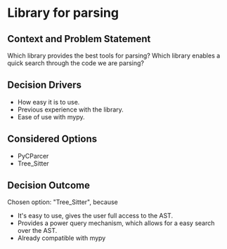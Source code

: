 # Library for parsing

## Context and Problem Statement

Which library provides the best tools for parsing?
Which library enables a quick search through the code we are parsing?

## Decision Drivers

* How easy it is to use.
* Previous experience with the library.
* Ease of use with mypy.

## Considered Options

* PyCParcer
* Tree_Sitter

## Decision Outcome

Chosen option: "Tree_Sitter", because

* It's easy to use, gives the user full access to the AST.
* Provides a power query mechanism, which allows for a easy search over the AST.
* Already compatible with mypy
